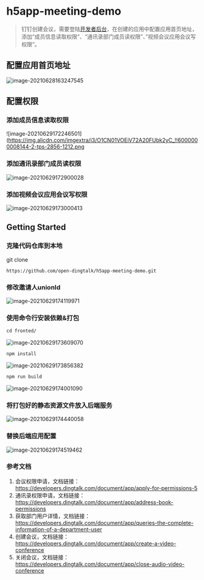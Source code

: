 # h5app-meeting-demo

> 钉钉创建会议，需要登陆[开发者后台](https://open-dev.dingtalk.com/)，在创建的应用中配置应用首页地址，添加“成员信息读取权限“、“通讯录部门成员读权限”、”视频会议应用会议写权限“。

## 配置应用首页地址

![image-20210628163247545](https://img.alicdn.com/imgextra/i3/O1CN01YlfHQA22ZscKkxu0g_!!6000000007135-2-tps-2774-1176.png)

## 配置权限

### 添加成员信息读取权限

![image-20210629172246501](https://img.alicdn.com/imgextra/i3/O1CN01VOEiV72A20FUbk2yC_!!6000000008144-2-tps-2856-1212.png

### 添加通讯录部门成员读权限

![image-20210629172900028](https://img.alicdn.com/imgextra/i3/O1CN017gM55e1FrMZA3vCn1_!!6000000000540-2-tps-2852-1170.png)

### 添加视频会议应用会议写权限

![image-20210629173000413](https://img.alicdn.com/imgextra/i3/O1CN01TBv3Ts1fzlqWZfv4R_!!6000000004078-2-tps-2844-1160.png)

## Getting Started

### 克隆代码仓库到本地

git clone

```
https://github.com/open-dingtalk/h5app-meeting-demo.git
```

### 修改邀请人unionId

![image-20210629174119971](https://img.alicdn.com/imgextra/i2/O1CN01eAWKjK1FsHMAFxcSo_!!6000000000542-2-tps-2552-1312.png)

### 使用命令行安装依赖&打包

```txt
cd fronted/
```

![image-20210629173609070](https://img.alicdn.com/imgextra/i3/O1CN0129OwPi1fkem44fFKT_!!6000000004045-2-tps-2492-728.png)

```txt
npm install
```

![image-20210629173856382](https://img.alicdn.com/imgextra/i1/O1CN01aJ5SC31MRRSS8Boi6_!!6000000001431-2-tps-2196-938.png)

```txt
npm run build
```

![image-20210629174001090](https://img.alicdn.com/imgextra/i1/O1CN01Vxi9rM1nCmPIYJrxB_!!6000000005054-2-tps-2004-1076.png)

### 将打包好的静态资源文件放入后端服务

![image-20210629174440058](https://img.alicdn.com/imgextra/i3/O1CN01NJ199X1fP89uCNv3a_!!6000000003998-2-tps-2174-1602.png)

### 替换后端应用配置

![image-20210629174519462](https://img.alicdn.com/imgextra/i1/O1CN01NY5LOc1N4N7scIvHC_!!6000000001516-2-tps-2040-856.png)



### 参考文档

1. 会议权限申请，文档链接：https://developers.dingtalk.com/document/app/apply-for-permissions-5
2. 通讯录权限申请，文档链接：https://developers.dingtalk.com/document/app/address-book-permissions
3. 获取部门用户详情，文档链接：https://developers.dingtalk.com/document/app/queries-the-complete-information-of-a-department-user
4. 创建会议，文档链接：https://developers.dingtalk.com/document/app/create-a-video-conference
5. 关闭会议，文档链接：https://developers.dingtalk.com/document/app/close-audio-video-conference

